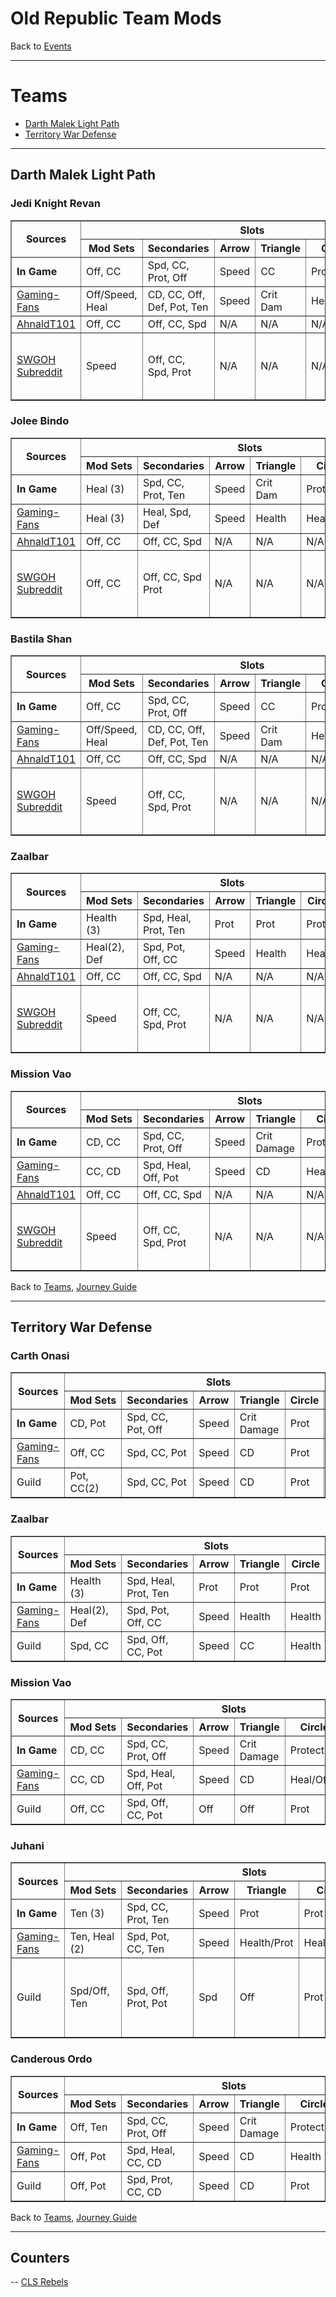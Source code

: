 # Old Republic Team Mods

Back to [Events](../README.md)

---

# Teams

- [Darth Malek Light Path](#darth-malek-light-path)
- [Territory War Defense](#territory-war-defense-1)

---

## Darth Malek Light Path

### Jedi Knight Revan

<table border=1>
  <thead>
    <tr>
      <th rowspan=2> Sources </th>
      <th colspan=6> Slots </th>
     </tr>
    <tr>
      <th style="white-space:nowrap;"> Mod Sets </th>
      <th> Secondaries</th>
      <th> Arrow </th>
      <th> Triangle </th>
      <th> Circle </th>
      <th> Plus </th>
      <th> Notes </th>
     </tr>
    </thead>
    <tbody>
      <tr>
        <td> <b>In Game</b> </td>
        <td> Off, CC </td>
        <td> Spd, CC, Prot, Off </td>
        <td> Speed </td>
        <td> CC </td>
        <td> Protection </td>
        <td> Protection </td>
        <td></td>
       </tr>
      <tr>
        <td> <a href="https://gaming-fans.com/star-wars-goh/mods/">Gaming-Fans</a></td>
        <td> Off/Speed, Heal </td>
        <td> CD, CC, Off, Def, Pot, Ten </td>
        <td> Speed </td>
        <td> Crit Dam </td>
        <td> Health </td>
        <td> Heal/Off </td>
        <td></td>
       </tr>
      <tr>
        <td> <a href="https://www.youtube.com/watch?v=pkUY4m52d0A&ab_channel=AhnaldT101">AhnaldT101</a></td>
        <td> Off, CC </td>
        <td> Off, CC, Spd </td>
        <td> N/A </td>
        <td> N/A </td>
        <td> N/A </td>
        <td> N/A </td>
        <td></td>
       </tr>
      <tr>
        <td> <a href="https://www.reddit.com/r/SWGalaxyOfHeroes/comments/djno38/a_very_low_gear_guide_to_the_light_side_malak/">SWGOH Subreddit</a></td>
        <td> Speed </td>
        <td> Off, CC, Spd, Prot </td>
        <td> N/A </td>
        <td> N/A </td>
        <td> N/A </td>
        <td> N/A </td>
        <td> Avoid health; Second highest Off </td>
       </tr>
  </tbody>
</table>

### Jolee Bindo

<table border=1>
  <thead>
    <tr>
      <th rowspan=2> Sources </th>
      <th colspan=6> Slots </th>
     </tr>
    <tr>
      <th style="white-space:nowrap;"> Mod Sets </th>
      <th> Secondaries</th>
      <th> Arrow </th>
      <th> Triangle </th>
      <th> Circle </th>
      <th> Plus </th>
      <th> Notes </th>
     </tr>
    </thead>
    <tbody>
      <tr>
        <td> <b>In Game</b> </td>
        <td> Heal (3) </td>
        <td> Spd, CC, Prot, Ten </td>
        <td> Speed </td>
        <td> Crit Dam </td>
        <td> Protection </td>
        <td> Protection </td>
        <td></td>
       </tr>
      <tr>
        <td> <a href="https://gaming-fans.com/star-wars-goh/mods/">Gaming-Fans</a></td>
        <td> Heal (3) </td>
        <td> Heal, Spd, Def </td>
        <td> Speed </td>
        <td> Health </td>
        <td> Health </td>
        <td> Health </td>
        <td></td>
       </tr>
      <tr>
        <td> <a href="https://www.youtube.com/watch?v=pkUY4m52d0A&ab_channel=AhnaldT101">AhnaldT101</a></td>
        <td> Off, CC </td>
        <td> Off, CC, Spd </td>
        <td> N/A </td>
        <td> N/A </td>
        <td> N/A </td>
        <td> N/A </td>
        <td></td>
       </tr>
      <tr>
        <td> <a href="https://www.reddit.com/r/SWGalaxyOfHeroes/comments/djno38/a_very_low_gear_guide_to_the_light_side_malak/">SWGOH Subreddit</a></td>
        <td> Off, CC </td>
        <td> Off, CC, Spd Prot </td>
        <td> N/A </td>
        <td> N/A </td>
        <td> N/A </td>
        <td> N/A </td>
        <td> Avoid health; Second highest Off </td>
       </tr>
  </tbody>
</table>

### Bastila Shan

<table border=1>
  <thead>
    <tr>
      <th rowspan=2> Sources </th>
      <th colspan=6> Slots </th>
     </tr>
    <tr>
      <th style="white-space:nowrap;"> Mod Sets </th>
      <th> Secondaries</th>
      <th> Arrow </th>
      <th> Triangle </th>
      <th> Circle </th>
      <th> Plus </th>
      <th> Notes </th>
     </tr>
    </thead>
    <tbody>
      <tr>
        <td> <b>In Game</b> </td>
        <td> Off, CC </td>
        <td> Spd, CC, Prot, Off </td>
        <td> Speed </td>
        <td> CC </td>
        <td> Protection </td>
        <td> Protection </td>
        <td></td>
       </tr>
      <tr>
        <td> <a href="https://gaming-fans.com/star-wars-goh/mods/">Gaming-Fans</a></td>
        <td> Off/Speed, Heal </td>
        <td> CD, CC, Off, Def, Pot, Ten </td>
        <td> Speed </td>
        <td> Crit Dam </td>
        <td> Health </td>
        <td> Heal/Off </td>
        <td></td>
       </tr>
      <tr>
        <td> <a href="https://www.youtube.com/watch?v=pkUY4m52d0A&ab_channel=AhnaldT101">AhnaldT101</a></td>
        <td> Off, CC </td>
        <td> Off, CC, Spd </td>
        <td> N/A </td>
        <td> N/A </td>
        <td> N/A </td>
        <td> N/A </td>
        <td></td>
       </tr>
      <tr>
        <td> <a href="https://www.reddit.com/r/SWGalaxyOfHeroes/comments/djno38/a_very_low_gear_guide_to_the_light_side_malak/">SWGOH Subreddit</a></td>
        <td> Speed </td>
        <td> Off, CC, Spd, Prot </td>
        <td> N/A </td>
        <td> N/A </td>
        <td> N/A </td>
        <td> N/A </td>
        <td> Avoid health; Second highest Off </td>
       </tr>
  </tbody>
</table>

### Zaalbar

<table border=1>
  <thead>
    <tr>
      <th rowspan=2> Sources </th>
      <th colspan=6> Slots </th>
     </tr>
    <tr>
      <th style="white-space:nowrap;"> Mod Sets </th>
      <th> Secondaries</th>
      <th> Arrow </th>
      <th> Triangle </th>
      <th> Circle </th>
      <th> Plus </th>
      <th> Notes </th>
     </tr>
    </thead>
    <tbody>
      <tr>
        <td> <b>In Game</b> </td>
        <td> Health (3) </td>
        <td> Spd, Heal, Prot, Ten </td>
        <td> Prot </td>
        <td> Prot </td>
        <td> Prot </td>
        <td> Prot </td>
        <td> </td>
       </tr>
      <tr>
        <td> <a href="https://gaming-fans.com/star-wars-goh/mods/">Gaming-Fans</a></td>
        <td> Heal(2), Def </td>
        <td> Spd, Pot, Off, CC </td>
        <td> Speed </td>
        <td> Health </td>
        <td> Health </td>
        <td> Health </td>
        <td> </td>
       </tr>
      <tr>
        <td> <a href="https://www.youtube.com/watch?v=pkUY4m52d0A&ab_channel=AhnaldT101">AhnaldT101</a></td>
        <td> Off, CC </td>
        <td> Off, CC, Spd </td>
        <td> N/A </td>
        <td> N/A </td>
        <td> N/A </td>
        <td> N/A </td>
        <td></td>
       </tr>
      <tr>
        <td> <a href="https://www.reddit.com/r/SWGalaxyOfHeroes/comments/djno38/a_very_low_gear_guide_to_the_light_side_malak/">SWGOH Subreddit</a></td>
        <td> Speed </td>
        <td> Off, CC, Spd, Prot </td>
        <td> N/A </td>
        <td> N/A </td>
        <td> N/A </td>
        <td> N/A </td>
        <td> Avoid health; Second highest Off </td>
       </tr>
  </tbody>
</table>

### Mission Vao

<table border=1>
  <thead>
    <tr>
      <th rowspan=2> Sources </th>
      <th colspan=6> Slots </th>
     </tr>
    <tr>
      <th style="white-space:nowrap;"> Mod Sets </th>
      <th> Secondaries</th>
      <th> Arrow </th>
      <th> Triangle </th>
      <th> Circle </th>
      <th> Plus </th>
      <th> Notes </th>
     </tr>
    </thead>
    <tbody>
      <tr>
        <td> <b>In Game</b> </td>
        <td> CD, CC </td>
        <td> Spd, CC, Prot, Off </td>
        <td> Speed </td>
        <td> Crit Damage </td>
        <td> Protection </td>
        <td> Protection </td>
        <td> </td>
       </tr>
      <tr>
        <td> <a href="https://gaming-fans.com/star-wars-goh/mods/">Gaming-Fans</a></td>
        <td> CC, CD </td>
        <td> Spd, Heal, Off, Pot </td>
        <td> Speed </td>
        <td> CD </td>
        <td> Heal/Off </td>
        <td> Heal/Off </td>
        <td> </td>
       </tr>
      <tr>
        <td> <a href="https://www.youtube.com/watch?v=pkUY4m52d0A&ab_channel=AhnaldT101">AhnaldT101</a></td>
        <td> Off, CC </td>
        <td> Off, CC, Spd </td>
        <td> N/A </td>
        <td> N/A </td>
        <td> N/A </td>
        <td> N/A </td>
        <td></td>
       </tr>
      <tr>
        <td> <a href="https://www.reddit.com/r/SWGalaxyOfHeroes/comments/djno38/a_very_low_gear_guide_to_the_light_side_malak/">SWGOH Subreddit</a></td>
        <td> Speed </td>
        <td> Off, CC, Spd, Prot </td>
        <td> N/A </td>
        <td> N/A </td>
        <td> N/A </td>
        <td> N/A </td>
        <td> Avoid health; Second highest Off </td>
       </tr>
  </tbody>
</table>

Back to [Teams](#teams),
[Journey Guide](../Events/Journeys.md#solo-journeys)

---

## Territory War Defense

### Carth Onasi

<table border=1>
  <thead>
    <tr>
      <th rowspan=2> Sources </th>
      <th colspan=6> Slots </th>
     </tr>
    <tr>
      <th style="white-space:nowrap;"> Mod Sets </th>
      <th> Secondaries</th>
      <th> Arrow </th>
      <th> Triangle </th>
      <th> Circle </th>
      <th> Plus </th>
      <th> Notes </th>
     </tr>
    </thead>
    <tbody>
      <tr>
        <td> <b>In Game</b> </td>
        <td> CD, Pot </td>
        <td> Spd, CC, Pot, Off </td>
        <td> Speed </td>
        <td> Crit Damage </td>
        <td> Prot </td>
        <td> Offense </td>
        <td> </td>
       </tr>
      <tr>
        <td> <a href="https://gaming-fans.com/star-wars-goh/mods/">Gaming-Fans</a></td>
        <td> Off, CC </td>
        <td> Spd, CC, Pot </td>
        <td> Speed </td>
        <td> CD </td>
        <td> Prot </td>
        <td> Pot </td>
        <td> </td>
       </tr>
      <tr>
        <td> Guild </td>
        <td> Pot, CC(2) </td>
        <td> Spd, CC, Pot </td>
        <td> Speed </td>
        <td> CD </td>
        <td> Prot </td>
        <td> Pot </td>
        <td> </td>
       </tr>
  </tbody>
</table>

### Zaalbar

<table border=1>
  <thead>
    <tr>
      <th rowspan=2> Sources </th>
      <th colspan=6> Slots </th>
     </tr>
    <tr>
      <th style="white-space:nowrap;"> Mod Sets </th>
      <th> Secondaries</th>
      <th> Arrow </th>
      <th> Triangle </th>
      <th> Circle </th>
      <th> Plus </th>
      <th> Notes </th>
     </tr>
    </thead>
    <tbody>
      <tr>
        <td> <b>In Game</b> </td>
        <td> Health (3) </td>
        <td> Spd, Heal, Prot, Ten </td>
        <td> Prot </td>
        <td> Prot </td>
        <td> Prot </td>
        <td> Prot </td>
        <td> </td>
       </tr>
      <tr>
        <td> <a href="https://gaming-fans.com/star-wars-goh/mods/">Gaming-Fans</a></td>
        <td> Heal(2), Def </td>
        <td> Spd, Pot, Off, CC </td>
        <td> Speed </td>
        <td> Health </td>
        <td> Health </td>
        <td> Health </td>
        <td> </td>
       </tr>
      <tr>
        <td> Guild </td>
        <td> Spd, CC </td>
        <td> Spd, Off, CC, Pot </td>
        <td> Speed </td>
        <td> CC </td>
        <td> Health </td>
        <td> Pot </td>
        <td> +100 Spd </td>
       </tr>
  </tbody>
</table>

### Mission Vao

<table border=1>
  <thead>
    <tr>
      <th rowspan=2> Sources </th>
      <th colspan=6> Slots </th>
     </tr>
    <tr>
      <th style="white-space:nowrap;"> Mod Sets </th>
      <th> Secondaries</th>
      <th> Arrow </th>
      <th> Triangle </th>
      <th> Circle </th>
      <th> Plus </th>
      <th> Notes </th>
     </tr>
    </thead>
    <tbody>
      <tr>
        <td> <b>In Game</b> </td>
        <td> CD, CC </td>
        <td> Spd, CC, Prot, Off </td>
        <td> Speed </td>
        <td> Crit Damage </td>
        <td> Protection </td>
        <td> Protection </td>
        <td> </td>
       </tr>
      <tr>
        <td> <a href="https://gaming-fans.com/star-wars-goh/mods/">Gaming-Fans</a></td>
        <td> CC, CD </td>
        <td> Spd, Heal, Off, Pot </td>
        <td> Speed </td>
        <td> CD </td>
        <td> Heal/Off </td>
        <td> Heal/Off </td>
        <td> </td>
       </tr>
      <tr>
        <td> Guild </td>
        <td> Off, CC </td>
        <td> Spd, Off, CC, Pot </td>
        <td> Off </td>
        <td> Off </td>
        <td> Prot </td>
        <td> Prot </td>
        <td> </td>
       </tr>
  </tbody>
</table>

### Juhani

<table border=1>
  <thead>
    <tr>
      <th rowspan=2> Sources </th>
      <th colspan=6> Slots </th>
     </tr>
    <tr>
      <th style="white-space:nowrap;"> Mod Sets </th>
      <th> Secondaries</th>
      <th> Arrow </th>
      <th> Triangle </th>
      <th> Circle </th>
      <th> Plus </th>
      <th> Notes </th>
     </tr>
    </thead>
    <tbody>
      <tr>
        <td> <b>In Game</b> </td>
        <td> Ten (3) </td>
        <td> Spd, CC, Prot, Ten </td>
        <td> Speed </td>
        <td> Prot </td>
        <td> Prot </td>
        <td> Prot </td>
        <td> </td>
       </tr>
      <tr>
        <td> <a href="https://gaming-fans.com/star-wars-goh/mods/">Gaming-Fans</a></td>
        <td> Ten, Heal (2) </td>
        <td> Spd, Pot, CC, Ten </td>
        <td> Speed </td>
        <td> Health/Prot </td>
        <td> Health/Prot </td>
        <td> Health/Pot/Def </td>
        <td> </td>
       </tr>
      <tr>
        <td> Guild </td>
        <td> Spd/Off, Ten </td>
        <td> Spd, Off, Prot, Pot </td>
        <td> Spd </td>
        <td> Off </td>
        <td> Prot </td>
        <td> Prot </td>
        <td> Fast offensive set, offensive speed set </td>
       </tr>
  </tbody>
</table>

### Canderous Ordo

<table border=1>
  <thead>
    <tr>
      <th rowspan=2> Sources </th>
      <th colspan=6> Slots </th>
     </tr>
    <tr>
      <th style="white-space:nowrap;"> Mod Sets </th>
      <th> Secondaries</th>
      <th> Arrow </th>
      <th> Triangle </th>
      <th> Circle </th>
      <th> Plus </th>
      <th> Notes </th>
     </tr>
    </thead>
    <tbody>
      <tr>
        <td> <b>In Game</b> </td>
        <td> Off, Ten </td>
        <td> Spd, CC, Prot, Off </td>
        <td> Speed </td>
        <td> Crit Damage </td>
        <td> Protection </td>
        <td> Protection </td>
        <td> </td>
       </tr>
      <tr>
        <td> <a href="https://gaming-fans.com/star-wars-goh/mods/">Gaming-Fans</a></td>
        <td> Off, Pot </td>
        <td> Spd, Heal, CC, CD </td>
        <td> Speed </td>
        <td> CD </td>
        <td> Health </td>
        <td> Pot </td>
        <td> </td>
       </tr>
      <tr>
        <td> Guild </td>
        <td> Off, Pot </td>
        <td> Spd, Prot, CC, CD </td>
        <td> Speed </td>
        <td> CD </td>
        <td> Prot </td>
        <td> Pot </td>
        <td> </td>
       </tr>
  </tbody>
</table>

Back to [Teams](#teams),
[Journey Guide](../Events/Journeys.md#solo-journeys)

---

## Counters

-- [CLS Rebels](CLS%20Rebels.md#)

